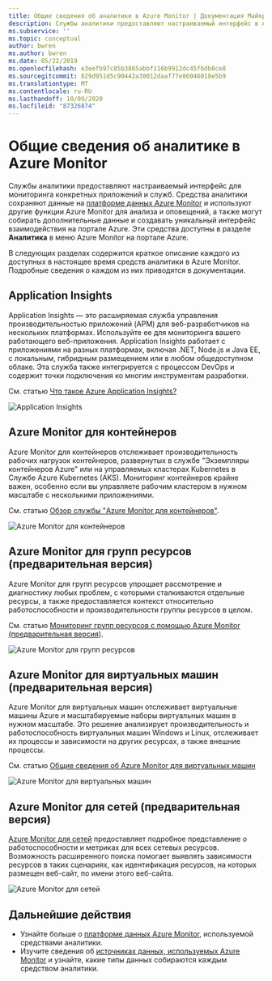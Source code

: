 ```yaml
---
title: Общие сведения об аналитике в Azure Monitor | Документация Майкрософт
description: Службы аналитики предоставляют настраиваемый интерфейс в Azure Monitor для мониторинга конкретных приложений и служб. В этой статье содержится краткое описание каждого из доступных в настоящее время средств аналитики.
ms.subservice: ''
ms.topic: conceptual
author: bwren
ms.author: bwren
ms.date: 05/22/2019
ms.openlocfilehash: e3eefb97c85b3865abbf116b9912dc45f6db8ce8
ms.sourcegitcommit: 829d951d5c90442a38012daaf77e86046018e5b9
ms.translationtype: MT
ms.contentlocale: ru-RU
ms.lasthandoff: 10/09/2020
ms.locfileid: "87326874"
---
```

# <a name="overview-of-insights-in-azure-monitor"></a>Общие сведения об аналитике в Azure Monitor
Службы аналитики предоставляют настраиваемый интерфейс для мониторинга конкретных приложений и служб. Средства аналитики сохраняют данные на [платформе данных Azure Monitor](../platform/data-platform.md) и используют другие функции Azure Monitor для анализа и оповещений, а также могут собирать дополнительные данные и создавать уникальный интерфейс взаимодействия на портале Azure. Эти средства доступны в разделе **Аналитика** в меню Azure Monitor на портале Azure.


В следующих разделах содержится краткое описание каждого из доступных в настоящее время средств аналитики в Azure Monitor. Подробные сведения о каждом из них приводятся в документации.

## <a name="application-insights"></a>Application Insights
Application Insights — это расширяемая служба управления производительностью приложений (APM) для веб-разработчиков на нескольких платформах. Используйте ее для мониторинга вашего работающего веб-приложения. Application Insights работает с приложениями на разных платформах, включая .NET, Node.js и Java EE, с локальным, гибридным размещением или в любом общедоступном облаке. Эта служба также интегрируется с процессом DevOps и содержит точки подключения ко многим инструментам разработки.

См. статью [Что такое Azure Application Insights?](../app/app-insights-overview.md)

![Application Insights](media/insights-overview/app-insights.png)

## <a name="azure-monitor-for-containers"></a>Azure Monitor для контейнеров
Azure Monitor для контейнеров отслеживает производительность рабочих нагрузок контейнеров, развернутых в службе "Экземпляры контейнеров Azure" или на управляемых кластерах Kubernetes в Службе Azure Kubernetes (AKS). Мониторинг контейнеров крайне важен, особенно если вы управляете рабочим кластером в нужном масштабе с несколькими приложениями.

См. статью [Обзор службы "Azure Monitor для контейнеров"](./container-insights-overview.md).

![Azure Monitor для контейнеров](media/insights-overview/container-insights.png)

## <a name="azure-monitor-for-resource-groups-preview"></a>Azure Monitor для групп ресурсов (предварительная версия)
Azure Monitor для групп ресурсов упрощает рассмотрение и диагностику любых проблем, с которыми сталкиваются отдельные ресурсы, а также предоставляется контекст относительно работоспособности и производительности группы ресурсов в целом.

См. статью [Мониторинг групп ресурсов с помощью Azure Monitor (предварительная версия)](./resource-group-insights.md).

![Azure Monitor для групп ресурсов](media/insights-overview/resource-group-insights.png)

## <a name="azure-monitor-for-vms-preview"></a>Azure Monitor для виртуальных машин (предварительная версия)
Azure Monitor для виртуальных машин отслеживает виртуальные машины Azure и масштабируемые наборы виртуальных машин в нужном масштабе. Это решение анализирует производительность и работоспособность виртуальных машин Windows и Linux, отслеживает их процессы и зависимости на других ресурсах, а также внешние процессы.

См. статью [Общие сведения об Azure Monitor для виртуальных машин](vminsights-overview.md)

![Azure Monitor для виртуальных машин](media/insights-overview/vm-insights.png)

## <a name="azure-monitor-for-networks-preview"></a>Azure Monitor для сетей (предварительная версия)
[Azure Monitor для сетей](network-insights-overview.md) предоставляет подробное представление о работоспособности и метриках для всех сетевых ресурсов. Возможность расширенного поиска помогает выявлять зависимости ресурсов в таких сценариях, как идентификация ресурсов, на которых размещен веб-сайт, по имени этого веб-сайта.

![Azure Monitor для сетей](media/insights-overview/network-insights.png)

## <a name="next-steps"></a>Дальнейшие действия
* Узнайте больше о [платформе данных Azure Monitor](../platform/data-platform.md), используемой средствами аналитики.
* Изучите сведения об [источниках данных, используемых Azure Monitor](../platform/data-sources.md) и узнайте, какие типы данных собираются каждым средством аналитики.

